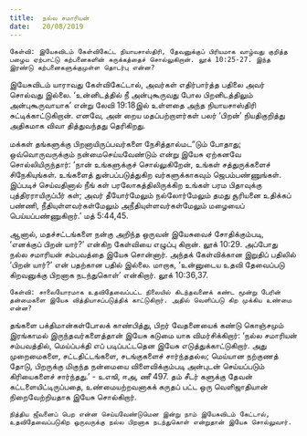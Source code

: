 ```yaml
---
title:  நல்ல சமாரியன்
date:   20/08/2019
---
```


`கேள்வி: இயேசுவிடம் கேள்விகேட்ட நியாயசாஸ்திரி, தேவனுக்குப் பிரியமாக வாழ்வது குறித்த பழைய ஏற்பாட்டு கற்பனைகளின் சுருக்கத்தைச் சொல்லுகிறான். லூக் 10:25-27. இந்த இரண்டு கற்பனைகளுக்குமுள்ள தொடர்பு என்ன?`

இயேசுவிடம் யாராவது கேள்விகேட்டால், அவர்கள் எதிர்பார்த்த பதிலை அவர் சொல்வது இல்லை. ‘உன்னிடத்தில் நீ அன்புகூருவது போல பிறனிடத்திலும் அன்புகூருவாயாக’ என்று லேவி 19:18இல் உள்ளதை அந்த நியாயசாஸ்திரி சுட்டிக்காட்டுகிறான். எனவே, அன் றைய மதப்பற்றாளர்கள் பலர் ‘பிறன்’ நியதிகுறித்து அதிகமாக விவா தித்துவந்தது தெரிகிறது.

மக்கள் தங்களுக்கு பிறனாயிருப்பவர்களை நேசித்தால்மட“டும் போதாது; ஒவ்வொருவருக்கும் நன்மைசெய்யவேண்டும் என்று இயேசு ஏற்கனவே சொல்லியிருந்தார்: ‘நான் உங்களுக்குச் சொல்லுகிறேன், உங்கள் சத்துருக்களைச் சிநேகியுங்கள். உங்களைத் துன்பப்படுத்துகிற வர்களுக்காகவும் ஜெபம்பண்ணுங்கள். இப்படிச் செய்வதினால் நீங் கள் பரலோகத்திலிருக்கிற உங்கள் பரம பிதாவுக்கு புத்திரராயிருப்பீர் கள்; அவர் தீயோர்மேலும் நல்லோர்மேலும் தமது சூரியனை உதிக்கப் பண்ணி, நீதியுள்ளவர்கள்மேலும் அநீதியுள்ளவர்கள்மேலும் மழையைப் பெய்யப்பண்ணுகிறார்.’ மத் 5:44,45.

ஆனால், மதச்சட்டங்களை நன்கு அறிந்த ஒருவன் இயேசுவைச் சோதிக்கும்படி, ‘எனக்குப் பிறன் யார்?’ என்கிற கேள்வியை எழுப்பு கிறான். லூக் 10:29. அப்போது நல்ல சமாரியன் சம்பவத்தை இயேசு சொன்னார். அந்தக் கேள்விக்கான இறுதிப் பதிலில் ‘பிறன் யார்?’ என் பதற்கான பதில் இல்லை. மாறாக, ‘உன்னுடைய உதவி தேவைப்படு கிறவனுக்கு பிறனாக நடந்துகொள்’ என்கிறார். லூக் 10:36,37.

`கேள்வி: சாலையோரமாக உதவிதேவைப்பட்ட நிலையில் கிடந்தவனைக் கண்ட மூன்று பேரின் தன்மைகளை இயேசு வித்தியாசப்படுத்திக் காட்டுகிறார். அதில் வெளிப்படு கிற முக்கிய உண்மை என்ன?`

தங்களை பக்திமான்கள்போலக் காண்பித்து, பிறர் வேதனையைக் கண்டு கொஞ்சமும் இரங்காமல் இருந்தவர்களைத்தான் இயேசு கடுமை யாக விமர்சிக்கிறார்: ‘நல்ல சமாரியன் சம்பவத்தில், மெய்ப்பக்தி எப் படிப்பட்டதென இயேசு எடுத்துக்காட்டுகிறார். அது முறைமைகளை,    சட்டதிட்டங்களை, சடங்குகளைச் சார்ந்ததல்ல; மெய்யான நற்குணத் தோடு, பிறருக்கு மிகுந்த நன்மையை விளைவிக்கும்படி அன்புடன் செய்யப்படும் கிரியைகளைச் சார்ந்தது.’ - உஎஙி, ஈஅ, ணீ 497. தம் சீடர் களுக்கு தேவன் கட்டளையிட்டிருப்பதை, உண்மையற்றவனாகக் கருதப் பட்ட ஒரு வெளிஜாதியான் நிறைவேற்றியதாக இயேசு சொல்கிறார்.

`நித்திய ஜீவனைப் பெற என்ன செய்யவேண்டுமென இன்று நாம் இயேசுவிடம் கேட்டால், உதவிதேவைப்படுகிற ஒருவருக்கு நல்ல பிறனாக நடந்துகொள் என்றுதான் இயேசு சொல்லுவார்.`